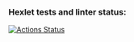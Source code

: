 ### Hexlet tests and linter status:
[![Actions Status](https://github.com/a-silanov/frontend-project-lvl2/workflows/hexlet-check/badge.svg)](https://github.com/a-silanov/frontend-project-lvl2/actions)